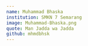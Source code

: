 ```yaml
---
name: Muhammad Bhaska
institution: SMKN 7 Semarang
image: Muhammad-Bhaska.png
quote: Man Jadda wa Jadda
github: mhmdbhsk
---
```


